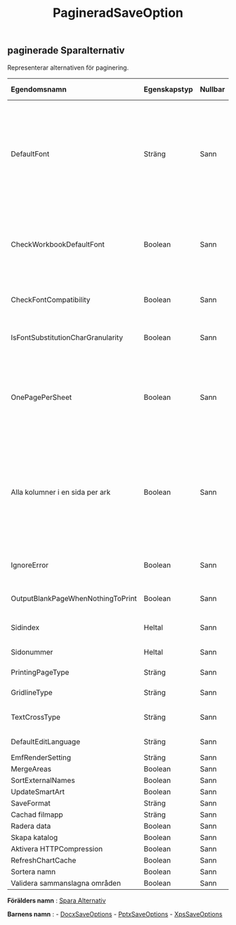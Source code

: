 ﻿---
title: PagineradSaveOption
second_title: Aspose.Cells Cloud Documen
type: docs
url: /sv/specification/model/paginatedsaveoptions/
description: "Aspose.Cells Molnmodellspecifikation: PaginatedSaveOptions. Hantera enkelt Excel och andra kalkylarksdokument med funktioner som att öppna, generera, redigera, dela, slå samman, jämföra och konvertera"
kwords: Excel, Office, Kalkylblad, Cloud REST API, Paginerade Sparalternativ
weight: 50
---
## **paginerade Sparalternativ**

 Representerar alternativen för paginering.

| Egendomsnamn| Egenskapstyp| Nullbar| Endast läs| Standardvärde| Beskrivning|
|:- |:- |:- |:- |:- |:- |
| DefaultFont| Sträng| Sann| Falsk|| När tecknen i Excel är Unicode och inte är inställda med korrekt teckensnitt i cellstil, kan de visas som block i pdf, bild. Ställ in standardteckensnittet som MingLiu eller MS Gothic för att visa dessa tecken. Om den här egenskapen inte är inställd kommer Aspose.Cells att använda systemets standardteckensnitt för att visa dessa unicode-tecken.|
| CheckWorkbookDefaultFont| Boolean| Sann| Falsk|| När tecknen i Excel är Unicode och inte är inställda med korrekt typsnitt i cellstil, kan de visas som block i pdf, bild. Ställ in detta på sant för att försöka använda arbetsbokens standardteckensnitt för att visa dessa tecken först.|
| CheckFontCompatibility| Boolean| Sann| Falsk|| Anger om teckensnittskompatibilitet ska kontrolleras för varje tecken i texten.|
| IsFontSubstitutionCharGranularity| Boolean| Sann| Falsk||Indikerar om teckensnittet endast ska bytas ut när cellteckensnittet inte är kompatibelt med det.|
| OnePagePerSheet| Boolean| Sann| Falsk|| Om OnePagePerSheet är sant kommer allt innehåll på ett ark att matas ut till endast en sida i resultatet. Pappersstorleken för siduppsättningen kommer att vara ogiltig, och de andra inställningarna för siduppsättningen kommer fortfarande att gälla.|
| Alla kolumner i en sida per ark| Boolean| Sann| Falsk|| Om AllColumnsInOnePagePerSheet är sant, kommer allt kolumninnehåll på ett ark att matas ut till endast en sida i resultatet. Bredden på pappersstorleken för siduppsättningen kommer att ignoreras, och de andra inställningarna för siduppsättningen kommer fortfarande att gälla.|
| IgnoreError| Boolean| Sann| Falsk|| Indikerar om du behöver dölja felet under renderingen. Felet kan vara fel i form, bild, diagramrendering, etc.|
| OutputBlankPageWhenNothingToPrint| Boolean| Sann| Falsk|| Indikerar om en tom sida ska matas ut när det inte finns något att skriva ut.|
| Sidindex| Heltal| Sann| Falsk|| Hämtar eller ställer in det 0-baserade indexet för den första sidan som ska sparas.|
| Sidonummer| Heltal| Sann| Falsk|| Hämtar eller ställer in antalet sidor som ska sparas.|
| PrintingPageType| Sträng| Sann| Falsk|| Indikerar vilka sidor som inte kommer att skrivas ut.|
| GridlineType| Sträng| Sann| Falsk|| Hämtar eller ställer in rutnätstyp.|
| TextCrossType| Sträng| Sann| Falsk|| Hämtar eller ställer in visning av texttyp när textbredden är större än cellbredden.|
| DefaultEditLanguage| Sträng| Sann| Falsk|| Hämtar eller ställer in standardspråk för redigering.|
| EmfRenderSetting| Sträng| Sann| Falsk|||
| MergeAreas| Boolean| Sann| Falsk|||
| SortExternalNames| Boolean| Sann| Falsk|||
| UpdateSmartArt| Boolean| Sann| Falsk|||
| SaveFormat| Sträng| Sann| Falsk|||
| Cachad filmapp| Sträng| Sann| Falsk|||
| Radera data| Boolean| Sann| Falsk|||
| Skapa katalog| Boolean| Sann| Falsk|||
| Aktivera HTTPCompression| Boolean| Sann| Falsk|||
| RefreshChartCache| Boolean| Sann| Falsk|||
| Sortera namn| Boolean| Sann| Falsk|||
| Validera sammanslagna områden| Boolean| Sann| Falsk|||

**Förälders namn** : [Spara Alternativ](/specification/model/saveoptions)

**Barnens namn** : 
	-  [DocxSaveOptions](docxsaveoptions) 
	-  [PptxSaveOptions](pptxsaveoptions) 
	-  [XpsSaveOptions](xpssaveoptions) 
